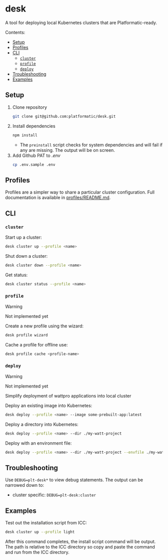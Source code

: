 # desk

A tool for deploying local Kubernetes clusters that are
Platformatic-ready.

Contents:

* [Setup](#setup)
* [Profiles](#profiles)
* [CLI](#cli)
    * [`cluster`](#cluster)
    * [`profile`](#profile)
    * [`deploy`](#deploy)
* [Troubleshooting](#troubleshooting)
* [Examples](#examples)


## Setup

1. Clone repository
    ```sh
    git clone git@github.com:platformatic/desk.git
    ```
2. Install dependencies
    ```sh
    npm install
    ```
    * The `preinstall` script checks for system dependencies and will fail if
      any are missing. The output will be on screen.
3. Add Github PAT to _.env_
    ```sh
    cp .env.sample .env
    ```

## Profiles

Profiles are a simpler way to share a particular cluster configuration. Full
documentation is available in [profiles/README.md](profiles/README.md).

## CLI

### `cluster`

Start up a cluster:

```sh
desk cluster up --profile <name>
```

Shut down a cluster: 

```sh
desk cluster down --profile <name>
```

Get status:

```sh
desk cluster status --profile <name>
```

### `profile`

> [!WARNING]
> Not implemented yet

Create a new profile using the wizard:

```sh
desk profile wizard
```

Cache a profile for offline use:

```sh
desk profile cache <profile-name>
```

### `deploy`

> [!WARNING]
> Not implemented yet

Simplify deployment of wattpro applications into local cluster

Deploy an existing image into Kubernetes:

```sh
desk deploy --profile <name> --image some-prebuilt-app:latest
```

Deploy a directory into Kubernetes:

```sh
desk deploy --profile <name> --dir ./my-watt-project
```

Deploy with an environment file:

```sh
desk deploy --profile <name> --dir ./my-watt-project --envfile ./my-watt-project/.env
```

## Troubleshooting

Use `DEBUG=plt-desk*` to view debug statements. The output can be narrowed down
to:

* cluster specific: `DEBUG=plt-desk:cluster`

## Examples

Test out the installation script from ICC:

```sh
desk cluster up --profile light
```

After this command completes, the install script command will be output. The
path is relative to the ICC directory so copy and paste the command and run from
the ICC directory.
